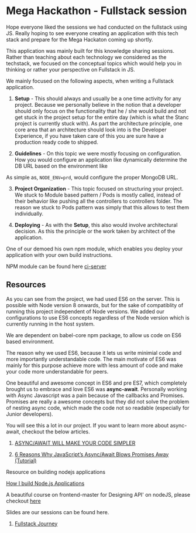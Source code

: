 # Mega Hackathon - Fullstack session

Hope everyone liked the sessions we had conducted on the fullstack using JS. Really hoping to see everyone creating an application with this tech stack and prepare for the Mega Hackaton coming up shortly.

This application was mainly built for this knowledge sharing sessions. Rather than teaching about each technology we considered as the techstack, we focused on the conceptual topics which would help you in thinking or rather your perspective on Fullstack in JS.

We mainly focused on the following aspects, when writing a Fullstack application.

1. **Setup** - This should always and usually be a one time activity for any project. Because we personally believe in the notion that a developer should only focus on the functionality that he / she would build and not get stuck in the project setup for the entire day (which is what the Stanc project is currently stuck with). As part the architecture principle, one core area that an architecture should look into is the Developer Experience, if you have taken care of this you are sure have a production ready code to shipped.

2. **Guidelines** - On this topic we were mostly focusing on configuration. How you would configure an application like dynamically determine the DB URL based on the environment like

As simple as, `NODE_ENV=prd`, would configure the proper MongoDB URL.

3. **Project Organization** - This topic focused on structuring your project. We stuck to Module based pattern / Pods is mostly called, instead of their behavior like pushing all the controllers to controllers folder. The reason we stuck to Pods pattern was simply that this allows to test them individually.

4. **Deploying** - As with the **Setup**, this also would involve architectural decision. As this the principle or the work taken by architect of the application.

One of our demoed his own npm module, which enables you deploy your application with your own build instructions.

NPM module can be found here [ci-server](https://www.npmjs.com/package/ci-server)


## Resources

As you can see from the project, we had used ES6 on the server. This is possible with Node version 8 onwards, but for the sake of compatiblity of running this project independent of Node versions. We added our configurations to use ES6 concepts regardless of the Node version which is currently running in the host system.

We are dependent on babel-core npm package, to allow us code on ES6 based environment. 

The reason why we used ES6, because it lets us write minimial code and more importantly understandable code. The main motivate of ES6 was mainly for this purpose achieve more with less amount of code and make your code more understandable for peers.

One beautiful and awesome concept in ES6 and pre ES7, which completely brought us to embrace and love ES6 was **async-await**. Personally working with Async Javascript was a pain because of the callbacks and Promises. Promises are really a awesome concepts but they did not solve the problem of nesting async code, which made the code not so readable (especially for Junior developers).

You will see this a lot in our project. If you want to learn more about async-await, checkout the below articles.

1. [ASYNC/AWAIT WILL MAKE YOUR CODE SIMPLER](https://blog.patricktriest.com/what-is-async-await-why-should-you-care/)

2. [6 Reasons Why JavaScript’s Async/Await Blows Promises Away (Tutorial)](https://hackernoon.com/6-reasons-why-javascripts-async-await-blows-promises-away-tutorial-c7ec10518dd9)

Resource on building nodejs applications

[How I build Node.js Applications](https://blog.ragingflame.co.za/2015/4/1/how-i-build-nodejs-applications)


A beautiful course on frontend-master for Designing API' on nodeJS, please checkout [here](https://frontendmasters.com/courses/api-design-nodejs/)

Slides are our sessions can be found here.

1. [Fullstack Journey](http://slides.com/santhoshnagaraj/deck#/)
